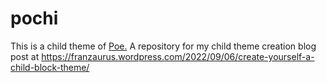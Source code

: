 # pochi
This is a child theme of [Poe.](https://wordpress.org/themes/poe/) 
A repository for my child theme creation blog post at https://franzaurus.wordpress.com/2022/09/06/create-yourself-a-child-block-theme/
